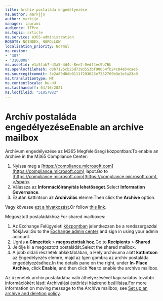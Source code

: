 ```yaml
---
title: Archív postaláda engedélyezése
ms.author: markjjo
author: markjjo
manager: laurawi
audience: ITPro
ms.topic: article
ms.service: o365-administration
ROBOTS: NOINDEX, NOFOLLOW
localization_priority: Normal
ms.custom:
- "307"
- "3100008"
ms.assetid: e1a5fab7-d3a5-4d4c-8ee2-0edf4ec9b76b
ms.openlocfilehash: d0b7125cb25d739d553bf00054fb24c84eb4cae6
ms.sourcegitcommit: 3e2a80d0db0111f203628e7232760b3e1e3a23a0
ms.translationtype: MT
ms.contentlocale: hu-HU
ms.lasthandoff: 04/16/2021
ms.locfileid: "51857882"
---
```

# <a name="enable-an-archive-mailbox"></a><span data-ttu-id="c666a-102">Archív postaláda engedélyezése</span><span class="sxs-lookup"><span data-stu-id="c666a-102">Enable an archive mailbox</span></span>

<span data-ttu-id="c666a-103">Archívum engedélyezése az M365 Megfelelőségi központban:</span><span class="sxs-lookup"><span data-stu-id="c666a-103">To enable an Archive in the M365 Compliance Center:</span></span>

1. <span data-ttu-id="c666a-104">Nyissa meg a [https://compliance.microsoft.com](https://compliance.microsoft.com) lapot.</span><span class="sxs-lookup"><span data-stu-id="c666a-104">Go to [https://compliance.microsoft.com](https://compliance.microsoft.com).</span></span>
2. <span data-ttu-id="c666a-105">Válassza az **Információirányítás lehetőséget.**</span><span class="sxs-lookup"><span data-stu-id="c666a-105">Select **Information Governance**.</span></span>
3. <span data-ttu-id="c666a-106">Ezután kattintson az **Archiválás** elemre.</span><span class="sxs-lookup"><span data-stu-id="c666a-106">Then click the **Archive** option.</span></span>

<span data-ttu-id="c666a-107">Vagy kövesse [ezt a hivatkozást](https://sip.compliance.microsoft.com/informationgovernance?viewid=archive).</span><span class="sxs-lookup"><span data-stu-id="c666a-107">Or follow [this link](https://sip.compliance.microsoft.com/informationgovernance?viewid=archive).</span></span>  

<span data-ttu-id="c666a-108">Megosztott postaládákhoz:</span><span class="sxs-lookup"><span data-stu-id="c666a-108">For shared mailboxes:</span></span>

1. <span data-ttu-id="c666a-109">Az Exchange Felügyeleti [központban](https://outlook.office365.com/ecp) jelentkezzen be a rendszergazdai fiókjával.</span><span class="sxs-lookup"><span data-stu-id="c666a-109">Go to the [Exchange admin center](https://outlook.office365.com/ecp) and sign in using your admin account.</span></span>
2. <span data-ttu-id="c666a-110">Ugrás **a Címzettek**  >  **megosztottak hoz.**</span><span class="sxs-lookup"><span data-stu-id="c666a-110">Go to **Recipients** > **Shared**.</span></span>
3. <span data-ttu-id="c666a-111">Jelölje ki a megosztott postaládát.</span><span class="sxs-lookup"><span data-stu-id="c666a-111">Select the shared mailbox.</span></span>
4. <span data-ttu-id="c666a-112">A jobb oldali részletek ablaktáblában, a Hely archívuma alatt  **kattintson** az Engedélyezés elemre, majd az Igen gombra az archív postaláda engedélyezéséhez.</span><span class="sxs-lookup"><span data-stu-id="c666a-112">In the details pane on the right, under **In-Place Archive**, click **Enable**, and then click **Yes** to enable the archive mailbox.</span></span>

<span data-ttu-id="c666a-113">Az üzenetek archív postaládába való áthelyezésével kapcsolatos további információkért lásd: [Archiválási és](https://docs.microsoft.com//office365/securitycompliance/set-up-an-archive-and-deletion-policy-for-mailboxes)törlési házirend beállítása.</span><span class="sxs-lookup"><span data-stu-id="c666a-113">For more information on moving message to the Archive mailbox, see [Set up an archive and deletion policy](https://docs.microsoft.com//office365/securitycompliance/set-up-an-archive-and-deletion-policy-for-mailboxes).</span></span>
